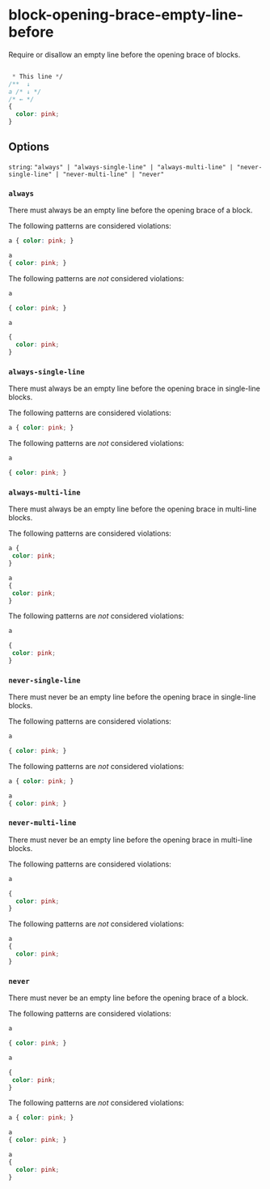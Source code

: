 # block-opening-brace-empty-line-before

Require or disallow an empty line before the opening brace of blocks.

```css

 * This line */
/**  ↓
a /* ↓ */
/* ← */
{
  color: pink;
}
```

## Options

`string`: `"always" | "always-single-line" | "always-multi-line" | "never-single-line" | "never-multi-line" | "never"`

### `always`

There must always be an empty line before the opening brace of a block.

The following patterns are considered violations:

```css
a { color: pink; }
```

```css
a
{ color: pink; }
```

The following patterns are *not* considered violations:

```css
a

{ color: pink; }
```

```css
a

{
  color: pink;
}
```

### `always-single-line`

There must always be an empty line before the opening brace in single-line blocks.

The following patterns are considered violations:

```css
a { color: pink; }
```

The following patterns are *not* considered violations:

```css
a

{ color: pink; }
```

### `always-multi-line`

There must always be an empty line before the opening brace in multi-line blocks.

The following patterns are considered violations:

```css
a {
 color: pink;
}
```

```css
a
{
 color: pink;
}
```

The following patterns are *not* considered violations:

```css
a

{
 color: pink;
}
```

### `never-single-line`

There must never be an empty line before the opening brace in single-line blocks.

The following patterns are considered violations:

```css
a

{ color: pink; }
```

The following patterns are *not* considered violations:

```css
a { color: pink; }
```

```css
a
{ color: pink; }
```

### `never-multi-line`

There must never be an empty line before the opening brace in multi-line blocks.

The following patterns are considered violations:

```css
a

{
  color: pink;
}
```

The following patterns are *not* considered violations:

```css
a
{
  color: pink;
}
```

### `never`

There must never be an empty line before the opening brace of a block.

The following patterns are considered violations:

```css
a

{ color: pink; }
```

```css
a

{
 color: pink;
}
```

The following patterns are *not* considered violations:

```css
a { color: pink; }
```

```css
a
{ color: pink; }
```

```css
a
{
  color: pink;
}
```
